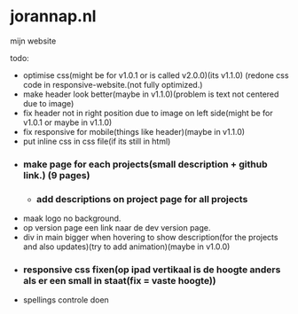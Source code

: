 # jorannap.nl
mijn website

todo:
- optimise css(might be for v1.0.1 or is called v2.0.0)(its v1.1.0) (redone css code in responsive-website.(not fully optimized.)
- make header look better(maybe in v1.1.0)(problem is text not centered due to image)
- fix header not in right position due to image on left side(might be for v1.0.1 or maybe in v1.1.0)
- fix responsive for mobile(things like header)(maybe in v1.1.0)
- put inline css in css file(if its still in html)
- ### make page for each projects(small description + github link.) (9 pages)
    - ### add descriptions on project page for all projects
- maak logo no background.
- op version page een link naar de dev version page.
- div in main bigger when hovering to show description(for the projects and also updates)(try to add animation)(maybe in v1.0.0)
- ### responsive css fixen(op ipad vertikaal is de hoogte anders als er een small in staat(fix = vaste hoogte))   
- spellings controle doen